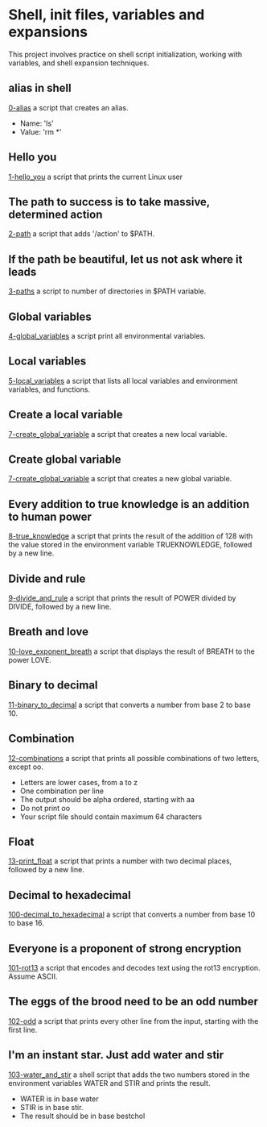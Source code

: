 # Shell, init files, variables and expansions
This project involves practice on shell script initialization, working with variables, and shell expansion techniques.
## alias in shell
[0-alias](./0-alias) a script that creates an alias.
- Name: 'ls'
- Value: 'rm *'
## Hello you
[1-hello_you](./1-hello_you) a script that prints the current Linux user
## The path to success is to take massive, determined action
[2-path](./2-path) a script that adds '/action' to $PATH.
## If the path be beautiful, let us not ask where it leads
[3-paths](./3-paths) a script to number of directories in $PATH variable.
## Global variables
[4-global_variables](./4-global_variables) a script print all environmental variables.
## Local variables
[5-local_variables](./5-local_variables) a script that lists all local variables and environment variables, and functions.
## Create a local variable
[7-create_global_variable](./7-create_global_variable) a script that creates a new local variable.
## Create global variable
[7-create_global_variable](./7-create_global_variable) a script that creates a new global variable.
## Every addition to true knowledge is an addition to human power
[8-true_knowledge](./8-true_knowledge) a script that prints the result of the addition of 128 with the value stored in the environment variable TRUEKNOWLEDGE, followed by a new line.
## Divide and rule
[9-divide_and_rule](./9-divide_and_rule) a script that prints the result of POWER divided by DIVIDE, followed by a new line.
## Breath and love
[10-love_exponent_breath](./10-love_exponent_breath) a script that displays the result of BREATH to the power LOVE.
## Binary to decimal
[11-binary_to_decimal](./11-binary_to_decimal) a script that converts a number from base 2 to base 10.
## Combination
[12-combinations](./12-combinations) a script that prints all possible combinations of two letters, except oo.
- Letters are lower cases, from a to z
- One combination per line
- The output should be alpha ordered, starting with aa
- Do not print oo
- Your script file should contain maximum 64 characters
## Float
[13-print_float](./13-print_float) a script that prints a number with two decimal places, followed by a new line.
## Decimal to hexadecimal
[100-decimal_to_hexadecimal](./100-decimal_to_hexadecimal) a script that converts a number from base 10 to base 16.
## Everyone is a proponent of strong encryption
[101-rot13](./101-rot13) a script that encodes and decodes text using the rot13 encryption. Assume ASCII.
## The eggs of the brood need to be an odd number
[102-odd](./102-odd) a script that prints every other line from the input, starting with the first line.
## I'm an instant star. Just add water and stir
[103-water_and_stir](./103-water_and_stir) a shell script that adds the two numbers stored in the environment variables WATER and STIR and prints the result.
- WATER is in base water
- STIR is in base stir.
- The result should be in base bestchol